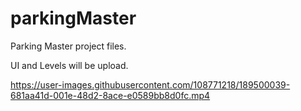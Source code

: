 # parkingMaster
Parking Master project files.

UI and Levels will be upload.

https://user-images.githubusercontent.com/108771218/189500039-681aa41d-001e-48d2-8ace-e0589bb8d0fc.mp4

